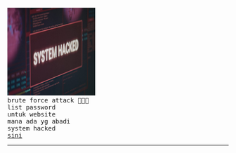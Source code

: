 <pre>
<img src="hacked.jpg" width="200" height="200" />
brute force attack 🧑🏻‍💻
list password
untuk website
mana ada yg abadi
system hacked
<a href="https://github.com/elangredcyberteam/brute-force-attack/blob/main/kamu.md">sini</a>
<hr /></pre>
